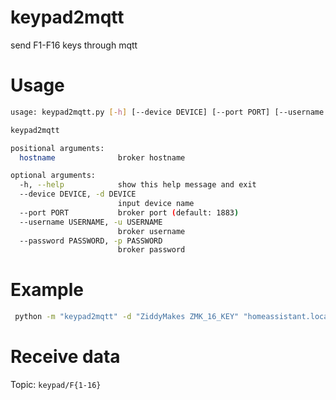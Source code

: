 # keypad2mqtt
 send F1-F16 keys through mqtt

# Usage

```bash
usage: keypad2mqtt.py [-h] [--device DEVICE] [--port PORT] [--username USERNAME] [--password PASSWORD] hostname

keypad2mqtt

positional arguments:
  hostname              broker hostname

optional arguments:
  -h, --help            show this help message and exit
  --device DEVICE, -d DEVICE
                        input device name
  --port PORT           broker port (default: 1883)
  --username USERNAME, -u USERNAME
                        broker username
  --password PASSWORD, -p PASSWORD
                        broker password
```

# Example

```bash
 python -m "keypad2mqtt" -d "ZiddyMakes ZMK_16_KEY" "homeassistant.local" -u "homeassistant" -p "changeme"
```

# Receive data

Topic: `keypad/F{1-16}`
